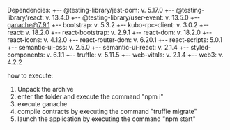 Dependencies:
+-- @testing-library/jest-dom: v. 5.17.0
+-- @testing-library/react: v. 13.4.0
+-- @testing-library/user-event: v. 13.5.0
+-- ganache@7.9.1
+-- bootstrap: v. 5.3.2
+-- kubo-rpc-client: v. 3.0.2
+-- react: v. 18.2.0
+-- react-bootstrap: v. 2.9.1
+-- react-dom: v. 18.2.0
+-- react-icons: v. 4.12.0
+-- react-router-dom: v. 6.20.1
+-- react-scripts: 5.0.1
+-- semantic-ui-css: v. 2.5.0
+-- semantic-ui-react: v. 2.1.4
+-- styled-components: v. 6.1.1
+-- truffle: v. 5.11.5
+-- web-vitals: v. 2.1.4
+-- web3: v. 4.2.2


how to execute:
1. Unpack the archive
2. enter the folder and execute the command "npm i"
3. execute ganache
4. compile contracts by executing the command "truffle migrate"
5. launch the application by executing the command "npm start"